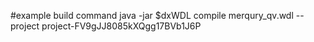 #example build command
java -jar $dxWDL compile merqury_qv.wdl --project project-FV9gJJ8085kXQgg17BVb1J6P
